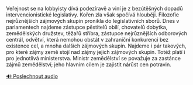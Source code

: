 
Veřejnost se na lobbyisty dívá podezíravě a viní je z bezútěšných dopadů intervencionistické legislativy. Kořen zla však spočívá hlouběji. Filozofie nejrůznějších zájmových skupin pronikla do legislativních sborů. Dnes v parlamentech najdeme zástupce pěstitelů obilí, chovatelů dobytka, zemědělských družstev, těžařů stříbra, zástupce nejrůznějších odborových centrál, odvětví, která nemohou obstát v zahraniční konkurenci bez existence cel, a mnoha dalších zájmových skupin. Najdeme i pár takových, pro které zájmy země stojí nad zájmy jejich zájmových skupin. Totéž platí i pro jednotlivá ministerstva. Ministr zemědělství se považuje za zastánce zájmů zemědělství; jeho hlavním cílem je zajistit nárůst cen potravin.

[🔊 Poslechnout audio](/data/7-paragraphs/audio/chapter_169/para_001-Veejnost-se-na-lobbyisty-dv-podezrav-a-vin-j.mp3)
